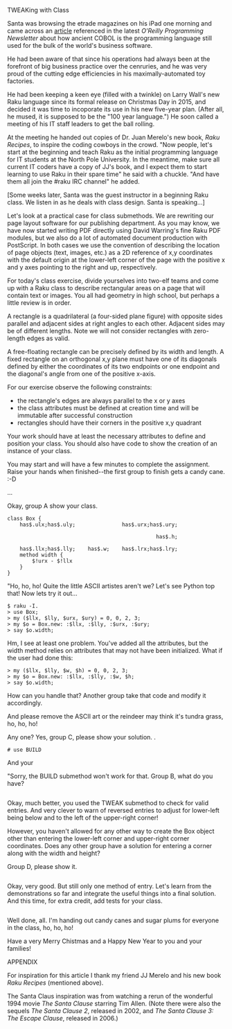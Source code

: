 TWEAKing with Class

Santa was browsing the etrade magazines on his iPad one morning and
came across an [article](https://www.wealthsimple.com/en-ca/magazine/cobol-controls-your-money?utm_medium=email&utm_source=topic+optin&utm_campaign=awareness&utm_content=20201121+prog+nl&mkt_tok=eyJpIjoiTmpWa1pEWTJNRE13WldZNSIsInQiOiJJXC9PQ1JRQWRvdjNhMWhHS0NmdHFnVE9kNGQ0Z3h5RXpMWm0wN0VlVHFYb1pvNTRrbUdlSVE0a09CSTAxKzVuVVltbzBtUjdKb3RzYVp5Z240Q2x1WUhhQlByWmRQNUJyNFBcL0d6c0Y1NGRXbU0yWUtHQ2xtN0luR0RIV3JtWjFjIn0%3D)
referenced in the latest *O'Reilly Programming Newsletter*
about how ancient COBOL
is the programming language still used for the bulk of the world's business software.

He had been aware of that since his operations had
always been at the forefront of big business practice
over the cenruries, and he was very proud of the cutting edge
efficiencies in his maximally-automated toy factories.

He had been keeping a keen eye (filled with a twinkle) on Larry
Wall's new Raku language since its formal release on Christmas Day in
2015, and decided it was time to incoporate its use in his
new five-year plan. (After all, he mused, it is supposed
to be the "100 year language.") He soon called a meeting of his IT staff
leaders to get the ball rolling.

At the meeting he handed out copies of Dr. Juan Merelo's new book, *Raku Recipes*,
to inspire the coding cowboys in the crowd. "Now people, let's start
at the beginning and teach Raku as the initial programming
language for IT students at the North Pole University. In the meantime, make
sure all current IT coders have a copy of JJ's book, and I expect them
to start learning to use Raku in their spare time" he said with a chuckle.
"And have them all join the \#raku IRC channel" he added.

[Some weeks later, Santa was the guest instructor in a beginning Raku class. We
listen in as he deals with class design. Santa is speaking...]

Let's look at a practical case for class submethods. We are
rewriting our page layout software for our publishing department.
As you may know, we have now started writing PDF directly using David Warring's
fine Raku PDF modules, but we also do a lot of automated document production
with PostScript. In both cases we use the convention of
describing the location of page objects (text, images, etc.) as a 2D reference of x,y
coordinates with the default origin at the lower-left corner
of the page with the positive x and y axes pointing to the right and up, respectively.

For today's class exercise, divide yourselves into two-elf teams and
come up with a Raku class to describe
rectangular areas on a page that will contain text or images. You all
had geometry in high school, but perhaps a little review is in order.

A rectangle is a quadrilateral (a four-sided plane figure) with opposite
sides parallel and adjacent sides at right angles to each other. Adjacent
sides may be of different lengths. Note we will not consider rectangles
with zero-length edges as valid.

A free-floating rectangle can be precisely defined by its width and length.
A fixed rectangle on an orthogonal x,y plane must have one of its diagonals
defined by either the coordinates of its two endpoints or one endpoint and
the diagonal's angle from one of the positive x-axis.

For our exercise observe the following constraints:

+ the rectangle's edges are always parallel to the x or y axes
+ the class attributes must be defined at creation time and will be immutable after successful construction
+ rectangles should have their corners in the positive x,y quadrant

Your work should have at least the necessary attributes to define and position
your class. You should also have code to show the creation of an instance of your class.

You may start and will have a few minutes to complete the
assignment. Raise your hands when finished--the first group to finish
gets a candy cane. :-D

...

Okay, group A show your class.

<!-- sol 1 -->
~~~
class Box {
    has$.ulx;has$.uly;               has$.urx;has$.ury;

                                                has$.h;

    has$.llx;has$.lly;    has$.w;    has$.lrx;has$.lry;
    method width {
        $!urx - $!llx
    }
}
~~~

"Ho, ho, ho! Quite the little ASCII artistes aren't we? Let's see Python top that! Now lets try it out...

<!-- test 1 -->
~~~
$ raku -I.
> use Box;
> my ($llx, $lly, $urx, $ury) = 0, 0, 2, 3;
> my $o = Box.new: :$llx, :$lly, :$urx, :$ury;
> say $o.width;
~~~

Hm, I see at least one problem. You've added all the attributes, but the width method relies on attributes
that may not have been initialized. What if the user had done this:

~~~
> my ($llx, $lly, $w, $h) = 0, 0, 2, 3;
> my $o = Box.new: :$llx, :$lly, :$w, $h;
> say $o.width;
~~~

How can you handle that? Another group take that code and modify it accordingly. 

And please remove the ASCII art or the reindeer may think it's tundra grass, ho, ho, ho!

Any one? Yes, group C, please show your solution. 
.

<!-- sol 2-->
~~~
# use BUILD
~~~

And your 

"Sorry, the BUILD submethod won't work for that. Group B, what do you have?

<!-- sol 4-->
~~~
~~~

Okay, much better, you used the TWEAK submethod to check for valid entries. And very clever to warn
of reversed entries to adjust for lower-left being below and to the left of the upper-right corner!

However, you
haven't allowed for any other way to create the Box object other than entering
the lower-left corner and upper-right corner coordinates. Does any other group have a solution
for entering a corner along with the width and height?

Group D, please show it.

<!-- sol 5-->
~~~
~~~

Okay, very good. But still only one method of entry.
Let's learn from the demonstrations so far and integrate the useful things into a final
solution. And this time, for extra credit, add tests for your class.

<!-- sol 6-->
~~~
~~~

Well done, all. I'm handing out candy canes and sugar plums for everyone in the class, ho, ho, ho!

Have a very Merry Chistmas and a Happy New Year to you and your families!





APPENDIX

For inspiration for this article I thank my friend JJ Merelo and his
new book *Raku Recipes* (mentioned above).

The Santa Claus inspiration was from
watching a rerun of the wonderful 1994 movie *The Santa Clause* starring Tim Allen.
(Note there were also the sequels *The Santa Clause 2*, released in 2002, and
*The Santa Clause 3: The Escape Clause*, released in 2006.)
